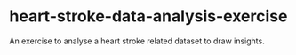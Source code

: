 # heart-stroke-data-analysis-exercise
An exercise to analyse a heart stroke related dataset to draw insights.
